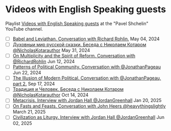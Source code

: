 # Videos with English Speaking guests

Playlist [Videos with English Speaking guests](https://www.youtube.com/playlist?list=PLnh6fYWK6Ysmj3M2chcsUzR6tpsxDWHlo) at the "Pavel Shchelin" YouTube channel.

- [ ] [Babel and Leviathan. Conversation with Richard Rohlin.](2024_05_04.md) May 04, 2024
- [ ] [Духовныи мир русской сказки. Беседа с Николаем Котаром @NicholasKotarauthor](2024_05_31.md) May 31, 2024
- [ ] [On Multiplicity and the Spirit of Reform. Conversation with @RichardRohlin](2024_06_12.md) Jun 12, 2024
- [ ] [Patterns of Political Community. Conversation with @JonathanPageau](2024_06_22.md) Jun 22, 2024
- [ ] [The Illusion of Modern Political. Conversation with @JonathanPageau, part 2.](2024_09_17.md) Sep 17, 2024
- [ ] [Традиция и Человек. Беседа с Николаем Котаром @NicholasKotarauthor](2024_10_14.md) Oct 14, 2024
- [ ] [Metacrisis. Interview with Jordan Hall @JordanGreenhall](2025_01_20.md) Jan 20, 2025
- [ ] [On Fasts and Feasts. Conversation with John Heers @heavythingslightly](2025_03_21.md) March 21, 2025
- [ ] [Civilization as Liturgy. Interview with Jordan Hall @JordanGreenhall](2025_06_02.md) Jun 02, 2025
